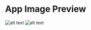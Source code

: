 # App Image Preview

![alt text](https://i.imgur.com/QMHWPPU.png)
![alt text](https://i.imgur.com/Xj0owAF.png)
